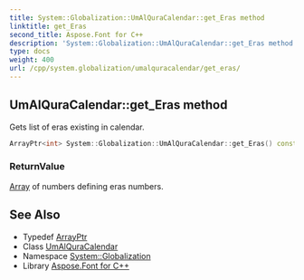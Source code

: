 ```yaml
---
title: System::Globalization::UmAlQuraCalendar::get_Eras method
linktitle: get_Eras
second_title: Aspose.Font for C++
description: 'System::Globalization::UmAlQuraCalendar::get_Eras method. Gets list of eras existing in calendar in C++.'
type: docs
weight: 400
url: /cpp/system.globalization/umalquracalendar/get_eras/
---
```

## UmAlQuraCalendar::get_Eras method


Gets list of eras existing in calendar.

```cpp
ArrayPtr<int> System::Globalization::UmAlQuraCalendar::get_Eras() const override
```


### ReturnValue

[Array](../../../system/array/) of numbers defining eras numbers.

## See Also

* Typedef [ArrayPtr](../../../system/arrayptr/)
* Class [UmAlQuraCalendar](../)
* Namespace [System::Globalization](../../)
* Library [Aspose.Font for C++](../../../)
